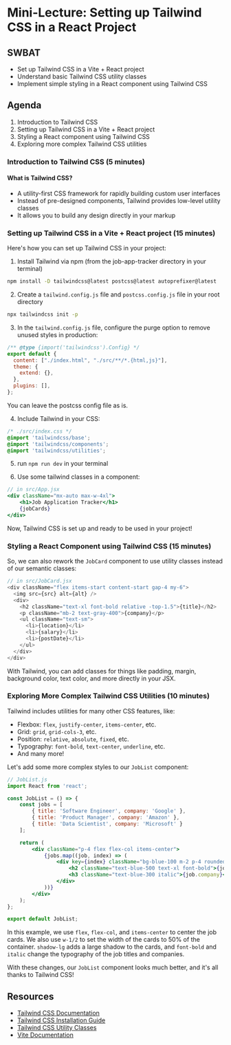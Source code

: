 # Mini-Lecture: Setting up Tailwind CSS in a React Project

## SWBAT

- Set up Tailwind CSS in a Vite + React project
- Understand basic Tailwind CSS utility classes
- Implement simple styling in a React component using Tailwind CSS

## Agenda

1. Introduction to Tailwind CSS
2. Setting up Tailwind CSS in a Vite + React project
3. Styling a React component using Tailwind CSS
4. Exploring more complex Tailwind CSS utilities

### Introduction to Tailwind CSS (5 minutes)

#### What is Tailwind CSS?

- A utility-first CSS framework for rapidly building custom user interfaces
- Instead of pre-designed components, Tailwind provides low-level utility classes
- It allows you to build any design directly in your markup

### Setting up Tailwind CSS in a Vite + React project (15 minutes)

Here's how you can set up Tailwind CSS in your project:

1. Install Tailwind via npm (from the job-app-tracker directory in your terminal)

```bash
npm install -D tailwindcss@latest postcss@latest autoprefixer@latest
```

2. Create a `tailwind.config.js` file and `postcss.config.js` file in your root directory

```bash
npx tailwindcss init -p
```

3. In the `tailwind.config.js` file, configure the purge option to remove unused styles in production:

```javascript
/** @type {import('tailwindcss').Config} */
export default {
  content: ["./index.html", "./src/**/*.{html,js}"],
  theme: {
    extend: {},
  },
  plugins: [],
};
```
You can leave the postcss config file as is.


4. Include Tailwind in your CSS:

```css
/* ./src/index.css */
@import 'tailwindcss/base';
@import 'tailwindcss/components';
@import 'tailwindcss/utilities';
```

5. run `npm run dev` in your terminal

6. Use some tailwind classes in a component:

```jsx
// in src/App.jsx
<div className="mx-auto max-w-4xl">
    <h1>Job Application Tracker</h1>
    {jobCards}
</div>
```

Now, Tailwind CSS is set up and ready to be used in your project!

### Styling a React Component using Tailwind CSS (15 minutes)

So, we can also rework the `JobCard` component to use utility classes instead of our semantic classes:

```js
// in src/JobCard.jsx
<div className="flex items-start content-start gap-4 my-6">
  <img src={src} alt={alt} />
  <div>
    <h2 className="text-xl font-bold relative -top-1.5">{title}</h2>
    <p className="mb-2 text-gray-400">{company}</p>
    <ul className="text-sm">
      <li>{location}</li>
      <li>{salary}</li>
      <li>{postDate}</li>
    </ul>
  </div>
</div>
```

With Tailwind, you can add classes for things like padding, margin, background color, text color, and more directly in your JSX.

### Exploring More Complex Tailwind CSS Utilities (10 minutes)

Tailwind includes utilities for many other CSS features, like:

- Flexbox: `flex`, `justify-center`, `items-center`, etc.
- Grid: `grid`, `grid-cols-3`, etc.
- Position: `relative`, `absolute`,
`fixed`, etc.
- Typography: `font-bold`, `text-center`, `underline`, etc.
- And many more!

Let's add some more complex styles to our `JobList` component:

```jsx
// JobList.js
import React from 'react';

const JobList = () => {
    const jobs = [
        { title: 'Software Engineer', company: 'Google' },
        { title: 'Product Manager', company: 'Amazon' },
        { title: 'Data Scientist', company: 'Microsoft' }
    ];

    return (
        <div className="p-4 flex flex-col items-center">
            {jobs.map((job, index) => (
                <div key={index} className="bg-blue-100 m-2 p-4 rounded shadow-lg w-1/2">
                    <h2 className="text-blue-500 text-xl font-bold">{job.title}</h2>
                    <h3 className="text-blue-300 italic">{job.company}</h3>
                </div>
            ))}
        </div>
    );
};

export default JobList;
```

In this example, we use `flex`, `flex-col`, and `items-center` to center the job cards. We also use `w-1/2` to set the width of the cards to 50% of the container. `shadow-lg` adds a large shadow to the cards, and `font-bold` and `italic` change the typography of the job titles and companies.

With these changes, our `JobList` component looks much better, and it's all thanks to Tailwind CSS!

## Resources

- [Tailwind CSS Documentation](https://tailwindcss.com/docs)
- [Tailwind CSS Installation Guide](https://tailwindcss.com/docs/installation)
- [Tailwind CSS Utility Classes](https://tailwindcss.com/docs/utility-first)
- [Vite Documentation](https://vitejs.dev/guide/)

